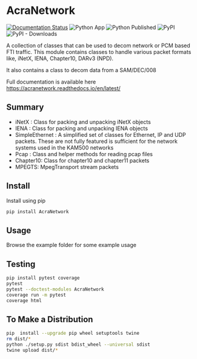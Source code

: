 # AcraNetwork 


[![Documentation Status](https://readthedocs.org/projects/acranetwork/badge/?version=latest)](https://acranetwork.readthedocs.io/en/latest/?badge=latest)
![Python App](https://github.com/diarmuidcwc/AcraNetwork/actions/workflows/python-app.yml/badge.svg)
![Python Published](https://github.com/diarmuidcwc/AcraNetwork/actions/workflows/python-publish.yml/badge.svg)
![PyPI](https://img.shields.io/pypi/v/AcraNetwork?label=pypi%20package)
![PyPI - Downloads](https://img.shields.io/pypi/dm/AcraNetwork)

A collection of classes that can be used to decom network or PCM based FTI traffic. This module contains classes to handle various packet formats like, iNetX, IENA, Chapter10, DARv3 (NPD).

It also contains a class to decom data from a SAM/DEC/008

Full documentation is available here https://acranetwork.readthedocs.io/en/latest/

## Summary

* iNetX : Class for packing and unpacking iNetX objects
* IENA  : Class for packing and unpacking IENA objects
* SimpleEthernet : A  simplified set of classes for Ethernet, IP and UDP packets. These are not fully featured is sufficient for the network systems used in the KAM500 networks
* Pcap : Class and helper methods for reading pcap files
* Chapter10: Class for chapter10 and chapter11 packets
* MPEGTS: MpegTransport stream packets


## Install

Install using pip

```bash
pip install AcraNetwork
```

## Usage

Browse the example folder for some example usage


## Testing
```bash
pip install pytest coverage
pytest
pytest --doctest-modules AcraNetwork
coverage run -m pytest
coverage html
```

## To Make a Distribution

```bash
pip  install --upgrade pip wheel setuptools twine
rm dist/*
python ./setup.py sdist bdist_wheel --universal sdist
twine upload dist/*
```